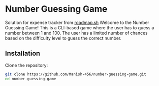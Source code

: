 # Number Guessing Game

Solution for expense tracker from [roadmap.sh](https://roadmap.sh/projects/number-guessing-game)
Welcome to the Number Guessing Game! This is a CLI-based game where the user has to guess a number between 1 and 100. The user has a limited number of chances based on the difficulty level to guess the correct number.


## Installation

Clone the repository:

```bash
git clone https://github.com/Manish-456/number-guessing-game.git
cd number-guessing-game
```